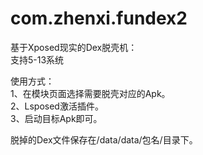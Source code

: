 ﻿# com.zhenxi.fundex2

基于Xposed现实的Dex脱壳机：  
支持5-13系统  

使用方式：  
1、在模块页面选择需要脱壳对应的Apk。  
2、Lsposed激活插件。  
3、启动目标Apk即可。  

脱掉的Dex文件保存在/data/data/包名/目录下。  
